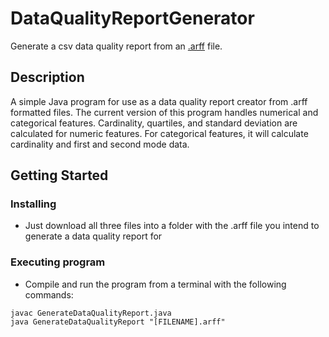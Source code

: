 # DataQualityReportGenerator

Generate a csv data quality report from an [.arff](https://www.cs.waikato.ac.nz/ml/weka/arff.html "Attribute-Relation File Format (ARFF) Documentation") file.

## Description

A simple Java program for use as a data quality report creator from .arff formatted files. The current version of this program handles numerical and categorical features. Cardinality, quartiles, and standard deviation are calculated for numeric features. For categorical features, it will calculate cardinality and first and second mode data.

## Getting Started

### Installing

* Just download all three files into a folder with the .arff file you intend to generate a data quality report for

### Executing program

* Compile and run the program from a terminal with the following commands:
```
javac GenerateDataQualityReport.java
java GenerateDataQualityReport "[FILENAME].arff"
```
